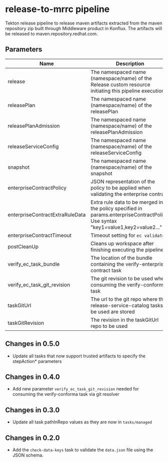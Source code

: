 # release-to-mrrc pipeline

Tekton release pipeline to release maven artifacts extracted from the maven repository zip built through Middleware product in Konflux. The artifacts will be released to maven.repository.redhat.com.

## Parameters

| Name                            | Description                                                                                                                        | Optional | Default value                                             |
| ------------------------------- | ---------------------------------------------------------------------------------------------------------------------------------- |----------|-----------------------------------------------------------|
| release                         | The namespaced name (namespace/name) of the Release custom resource initiating this pipeline execution                             | No       | -                                                         |
| releasePlan                     | The namespaced name (namespace/name) of the releasePlan                                                                            | No       | -                                                         |
| releasePlanAdmission            | The namespaced name (namespace/name) of the releasePlanAdmission                                                                   | No       | -                                                         |
| releaseServiceConfig            | The namespaced name (namespace/name) of the releaseServiceConfig                                                                   | No       | -                                                         |
| snapshot                        | The namespaced name (namespace/name) of the snapshot                                                                               | No       | -                                                         |
| enterpriseContractPolicy        | JSON representation of the policy to be applied when validating the enterprise contract                                            | No       | -                                                         |
| enterpriseContractExtraRuleData | Extra rule data to be merged into the policy specified in params.enterpriseContractPolicy. Use syntax "key1=value1,key2=value2..." | Yes      | pipeline_intention=release                                |
| enterpriseContractTimeout       | Timeout setting for `ec validate`                                                                                                  | Yes      | 40m0s                                                     |
| postCleanUp                     | Cleans up workspace after finishing executing the pipeline                                                                         | Yes      | true                                                      |
| verify_ec_task_bundle           | The location of the bundle containing the verify-enterprise-contract task                                                          | No       | -                                                         |
| verify_ec_task_git_revision     | The git revision to be used when consuming the verify-conforma task                                                                | No       | -                                                         |
| taskGitUrl                      | The url to the git repo where the release-service-catalog tasks to be used are stored                                              | Yes      | https://github.com/konflux-ci/release-service-catalog.git |
| taskGitRevision                 | The revision in the taskGitUrl repo to be used                                                                                     | Yes      | production                                                |

## Changes in 0.5.0
* Update all tasks that now support trusted artifacts to specify the stepAction* parameters

## Changes in 0.4.0
* Add new parameter `verify_ec_task_git_revision` needed for consuming the verify-conforma task
  via git resolver

## Changes in 0.3.0
* Update all task pathInRepo values as they are now in `tasks/managed`

## Changes in 0.2.0
* Add the `check-data-keys` task to validate the `data.json` file using the JSON schema.
